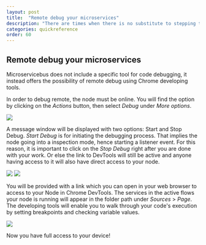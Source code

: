 ```yaml
---
layout: post
title:  "Remote debug your microservices"
description: "There are times when there is no substitute to stepping through the code line-by-line. Learn about how to enable remote debugging on your device."
categories: quickreference
order: 60
---
```


## Remote debug your microservices

Microservicebus does not include a specific tool for code debugging, it instead offers the possibility of remote debug using Chrome developing tools.

In order to debug remote, the node must be online. You will find the option by clicking on the *Actions* button, then select *Debug* under *More options*.

<img src="{{site.baseurl}}/images/remote-debug/remoteDebug1.png">

A message window will be displayed with two options: Start and Stop Debug. *Start Debug* is for initiating the debugging process. That implies the node going into a inspection mode, hence starting a listener event. 
For this reason, it is important to click on the *Stop Debug* right after you are done with your work. Or else the link to DevTools will still be active and anyone having access to it will also have direct access to your node. 

<img src="{{site.baseurl}}/images/remote-debug/remoteDebug2.png">

<img src="{{site.baseurl}}/images/remote-debug/remoteDebug3.png">

You will be provided with a link which you can open in your web browser to access to your Node in Chrome DevTools. 
The services in the active flows your node is running will appear in the folder path under *Sources* > *Page*. The developing tools will enable you to walk through your code's execution by setting breakpoints and checking variable values.

<img src="{{site.baseurl}}/images/remote-debug/remoteDebug4.png">

Now you have full access to your device!
